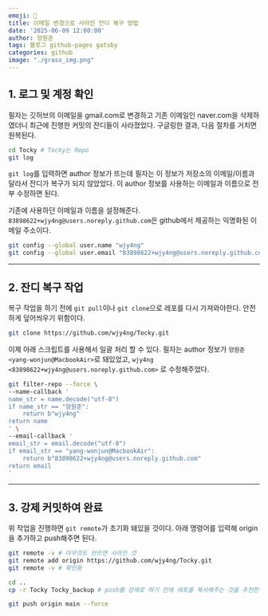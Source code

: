 ```yaml
---
emoji: 📝
title: 이메일 변경으로 사라진 잔디 복구 방법
date: '2025-06-09 12:00:00'
author: 양원준
tags: 블로그 github-pages gatsby
categories: github
image: "./grass_img.png"
---
```


## 1. 로그 및 계정 확인
필자는 깃허브의 이메일을 gmail.com로 변경하고 기존 이메일인 naver.com을 삭제하였더니 최근에 진행한 커밋의 잔디들이 사라졌었다.
구글링한 결과, 다음 절차를 거치면 원복된다.

```bash
cd Tocky # Tocky는 Repo
git log
```

`git log`를 입력하면 author 정보가 뜨는데 필자는 이 정보가 저장소의 이메일/이름과 달라서 잔디가 복구가 되지 않았었다.
이 author 정보를 사용하는 이메일과 이름으로 전부 수정하면 된다.

기존에 사용하던 이메일과 이름을 설정해준다. 
`83898622+wjy4ng@users.noreply.github.com`은 github에서 제공하는 익명화된 이메일 주소이다.
```bash
git config --global user.name "wjy4ng"
git config --global user.email "83898622+wjy4ng@users.noreply.github.com"
```

---
## 2. 잔디 복구 작업
복구 작업을 하기 전에 `git pull`이나 `git clone`으로 레포를 다시 가져와야한다.
안전하게 덮어씌우기 위함이다.
```bash
git clone https://github.com/wjy4ng/Tocky.git
```

이제 아래 스크립트를 사용해서 일괄 처리 할 수 있다.
필자는 author 정보가 `양원준 <yang-wonjun@MacbookAir>`로 돼있었고, `wjy4ng <83898622+wjy4ng@users.noreply.github.com>` 로 수정해주었다.
```bash
git filter-repo --force \
--name-callback '
name_str = name.decode("utf-8")
if name_str == "양원준":
    return b"wjy4ng"
return name
' \
--email-callback '
email_str = email.decode("utf-8")
if email_str == "yang-wonjun@MacbookAir":
    return b"83898622+wjy4ng@users.noreply.github.com"
return email
'
```

---

## 3. 강제 커밋하여 완료
위 작업을 진행하면 `git remote`가 초기화 돼있을 것이다.
아래 명령어를 입력해 origin을 추가하고 push해주면 된다.
```bash
git remote -v # 아무것도 안뜨면 사라진 것
git remote add origin https://github.com/wjy4ng/Tocky.git
git remote -v # 확인용

cd ..
cp -r Tocky Tocky_backup # push를 강제로 하기 전에 레포를 복사해주는 것을 추천한다.

git push origin main --force
```

```toc
```